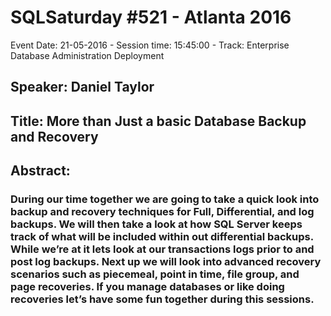 # SQLSaturday #521 - Atlanta 2016
Event Date: 21-05-2016 - Session time: 15:45:00 - Track: Enterprise Database Administration  Deployment
## Speaker: Daniel Taylor
## Title: More than Just a basic Database Backup and Recovery
## Abstract:
### During our time together we are going to take a quick look into backup and recovery techniques for Full, Differential, and log backups. We will then take a look at how SQL Server keeps track of what will be included within out differential backups.  While we’re at it lets look at our transactions logs prior to and post log backups. Next up we will look into advanced recovery scenarios such as piecemeal, point in time, file group, and page recoveries.  If you manage databases or like doing recoveries let’s have some fun together during this sessions.
